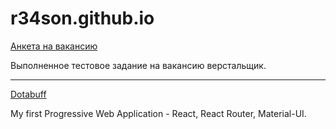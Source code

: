 # r34son.github.io

[Анкета на вакансию](https://r34son.github.io/about)

Выполненное тестовое задание на вакансию верстальщик.

***
[Dotabuff](https://r34son.github.io/dotabuff)

My first Progressive Web Application - React, React Router, Material-UI.
